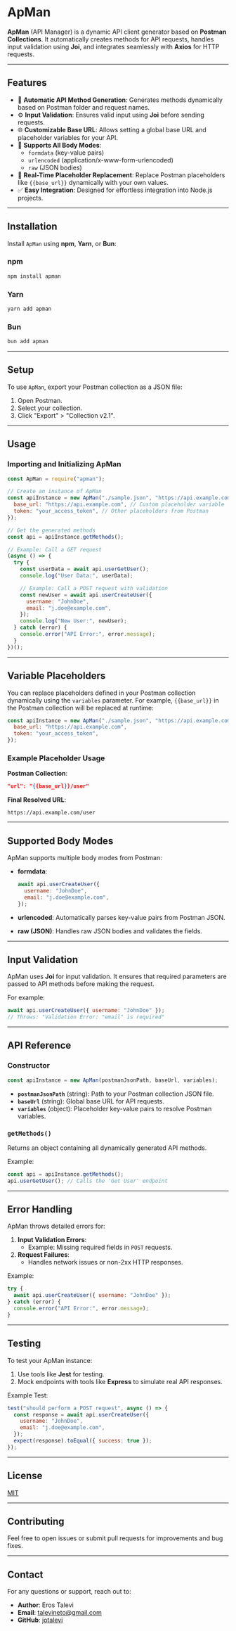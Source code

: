 # ApMan

**ApMan** (API Manager) is a dynamic API client generator based on **Postman Collections**. It automatically creates methods for API requests, handles input validation using **Joi**, and integrates seamlessly with **Axios** for HTTP requests.

---

## **Features**

- 🚀 **Automatic API Method Generation**: Generates methods dynamically based on Postman folder and request names.
- ⚙️ **Input Validation**: Ensures valid input using **Joi** before sending requests.
- 🌐 **Customizable Base URL**: Allows setting a global base URL and placeholder variables for your API.
- 📄 **Supports All Body Modes**:
  - `formdata` (key-value pairs)
  - `urlencoded` (application/x-www-form-urlencoded)
  - `raw` (JSON bodies)
- 🔄 **Real-Time Placeholder Replacement**: Replace Postman placeholders like `{{base_url}}` dynamically with your own values.
- ✅ **Easy Integration**: Designed for effortless integration into Node.js projects.

---

## **Installation**

Install `ApMan` using **npm**, **Yarn**, or **Bun**:

### npm

```bash
npm install apman
```

### Yarn

```bash
yarn add apman
```

### Bun

```bash
bun add apman
```

---

## **Setup**

To use `ApMan`, export your Postman collection as a JSON file:

1. Open Postman.
2. Select your collection.
3. Click "Export" > "Collection v2.1".

---

## **Usage**

### Importing and Initializing ApMan

```javascript
const ApMan = require("apman");

// Create an instance of ApMan
const apiInstance = new ApMan("./sample.json", "https://api.example.com", {
  base_url: "https://api.example.com", // Custom placeholder variable
  token: "your_access_token", // Other placeholders from Postman
});

// Get the generated methods
const api = apiInstance.getMethods();

// Example: Call a GET request
(async () => {
  try {
    const userData = await api.userGetUser();
    console.log("User Data:", userData);

    // Example: Call a POST request with validation
    const newUser = await api.userCreateUser({
      username: "JohnDoe",
      email: "j.doe@example.com",
    });
    console.log("New User:", newUser);
  } catch (error) {
    console.error("API Error:", error.message);
  }
})();
```

---

## **Variable Placeholders**

You can replace placeholders defined in your Postman collection dynamically using the `variables` parameter. For example, `{{base_url}}` in the Postman collection will be replaced at runtime:

```javascript
const apiInstance = new ApMan("./sample.json", "https://api.example.com", {
  base_url: "https://api.example.com",
  token: "your_access_token",
});
```

### Example Placeholder Usage

**Postman Collection**:

```json
"url": "{{base_url}}/user"
```

**Final Resolved URL**:

```
https://api.example.com/user
```

---

## **Supported Body Modes**

ApMan supports multiple body modes from Postman:

- **formdata**:

  ```javascript
  await api.userCreateUser({
    username: "JohnDoe",
    email: "j.doe@example.com",
  });
  ```

- **urlencoded**:
  Automatically parses key-value pairs from Postman JSON.

- **raw (JSON)**:
  Handles raw JSON bodies and validates the fields.

---

## **Input Validation**

ApMan uses **Joi** for input validation. It ensures that required parameters are passed to API methods before making the request.

For example:

```javascript
await api.userCreateUser({ username: "JohnDoe" });
// Throws: "Validation Error: "email" is required"
```

---

## **API Reference**

### Constructor

```javascript
const apiInstance = new ApMan(postmanJsonPath, baseUrl, variables);
```

- **`postmanJsonPath`** (string): Path to your Postman collection JSON file.
- **`baseUrl`** (string): Global base URL for API requests.
- **`variables`** (object): Placeholder key-value pairs to resolve Postman variables.

### `getMethods()`

Returns an object containing all dynamically generated API methods.

Example:

```javascript
const api = apiInstance.getMethods();
api.userGetUser(); // Calls the 'Get User' endpoint
```

---

## **Error Handling**

ApMan throws detailed errors for:

1. **Input Validation Errors**:
   - Example: Missing required fields in `POST` requests.
2. **Request Failures**:
   - Handles network issues or non-2xx HTTP responses.

Example:

```javascript
try {
  await api.userCreateUser({ username: "JohnDoe" });
} catch (error) {
  console.error("API Error:", error.message);
}
```

---

## **Testing**

To test your ApMan instance:

1. Use tools like **Jest** for testing.
2. Mock endpoints with tools like **Express** to simulate real API responses.

Example Test:

```javascript
test("should perform a POST request", async () => {
  const response = await api.userCreateUser({
    username: "JohnDoe",
    email: "j.doe@example.com",
  });
  expect(response).toEqual({ success: true });
});
```

---

## **License**

[MIT](LICENSE)

---

## **Contributing**

Feel free to open issues or submit pull requests for improvements and bug fixes.

---

## **Contact**

For any questions or support, reach out to:

- **Author**: Eros Talevi
- **Email**: talevineto@gmail.com
- **GitHub**: [jotalevi](https://github.com/jotalevi)
